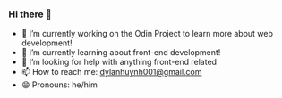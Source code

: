 ### Hi there 👋
- 🔭 I’m currently working on the Odin Project to learn more about web development!
- 🌱 I’m currently learning about front-end development!
 - 🤔 I’m looking for help with anything front-end related
- 📫 How to reach me: dylanhuynh001@gmail.com
- 😄 Pronouns: he/him
<!--
**iamdylanhuynh001/iamdylanhuynh001** is a ✨ _special_ ✨ repository because its `README.md` (this file) appears on your GitHub profile.

Here are some ideas to get you started:

- 🔭 I’m currently working on ...
- 🌱 I’m currently learning ...
- 👯 I’m looking to collaborate on ...
- 🤔 I’m looking for help with ...
- 💬 Ask me about ...
- 📫 How to reach me: ...
- 😄 Pronouns: ...
- ⚡ Fun fact: ...
-->
